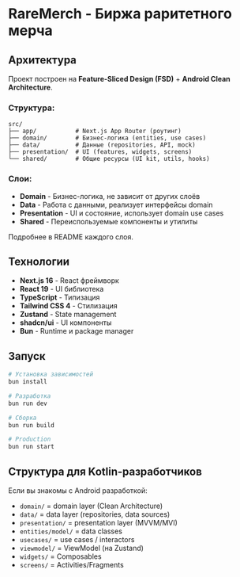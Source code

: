 # RareMerch - Биржа раритетного мерча

## Архитектура

Проект построен на **Feature-Sliced Design (FSD)** + **Android Clean Architecture**.

### Структура:

```
src/
├── app/           # Next.js App Router (роутинг)
├── domain/        # Бизнес-логика (entities, use cases)
├── data/          # Данные (repositories, API, mock)
├── presentation/  # UI (features, widgets, screens)
└── shared/        # Общие ресурсы (UI kit, utils, hooks)
```

### Слои:

- **Domain** - Бизнес-логика, не зависит от других слоёв
- **Data** - Работа с данными, реализует интерфейсы domain
- **Presentation** - UI и состояние, использует domain use cases
- **Shared** - Переиспользуемые компоненты и утилиты

Подробнее в README каждого слоя.

## Технологии

- **Next.js 16** - React фреймворк
- **React 19** - UI библиотека
- **TypeScript** - Типизация
- **Tailwind CSS 4** - Стилизация
- **Zustand** - State management
- **shadcn/ui** - UI компоненты
- **Bun** - Runtime и package manager

## Запуск

```bash
# Установка зависимостей
bun install

# Разработка
bun run dev

# Сборка
bun run build

# Production
bun run start
```

## Структура для Kotlin-разработчиков

Если вы знакомы с Android разработкой:

- `domain/` = domain layer (Clean Architecture)
- `data/` = data layer (repositories, data sources)
- `presentation/` = presentation layer (MVVM/MVI)
- `entities/model/` = data classes
- `usecases/` = use cases / interactors
- `viewmodel/` = ViewModel (на Zustand)
- `widgets/` = Composables
- `screens/` = Activities/Fragments
